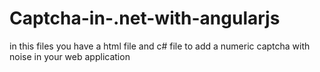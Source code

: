 # Captcha-in-.net-with-angularjs
in this files you have a html file and c# file to add a numeric captcha with noise in your web application
